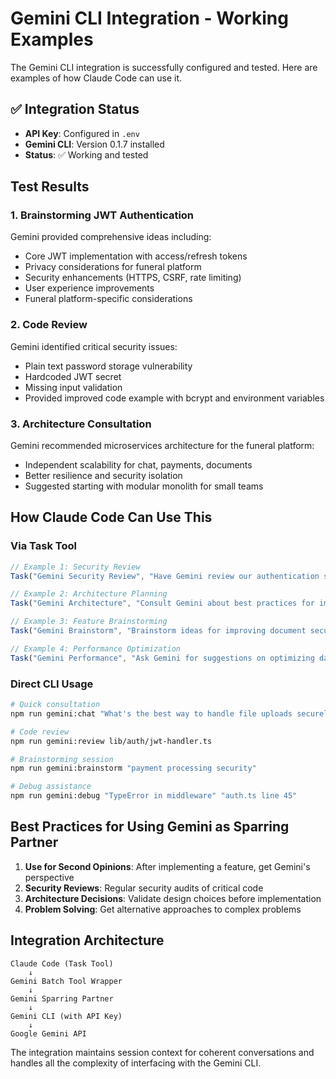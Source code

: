 # Gemini CLI Integration - Working Examples

The Gemini CLI integration is successfully configured and tested. Here are examples of how Claude Code can use it.

## ✅ Integration Status

- **API Key**: Configured in `.env`
- **Gemini CLI**: Version 0.1.7 installed
- **Status**: ✅ Working and tested

## Test Results

### 1. Brainstorming JWT Authentication
Gemini provided comprehensive ideas including:
- Core JWT implementation with access/refresh tokens
- Privacy considerations for funeral platform
- Security enhancements (HTTPS, CSRF, rate limiting)
- User experience improvements
- Funeral platform-specific considerations

### 2. Code Review
Gemini identified critical security issues:
- Plain text password storage vulnerability
- Hardcoded JWT secret
- Missing input validation
- Provided improved code example with bcrypt and environment variables

### 3. Architecture Consultation
Gemini recommended microservices architecture for the funeral platform:
- Independent scalability for chat, payments, documents
- Better resilience and security isolation
- Suggested starting with modular monolith for small teams

## How Claude Code Can Use This

### Via Task Tool
```javascript
// Example 1: Security Review
Task("Gemini Security Review", "Have Gemini review our authentication system at lib/auth for security vulnerabilities")

// Example 2: Architecture Planning
Task("Gemini Architecture", "Consult Gemini about best practices for implementing real-time chat in funeral platform")

// Example 3: Feature Brainstorming
Task("Gemini Brainstorm", "Brainstorm ideas for improving document security in the funeral platform")

// Example 4: Performance Optimization
Task("Gemini Performance", "Ask Gemini for suggestions on optimizing database queries for venue search")
```

### Direct CLI Usage
```bash
# Quick consultation
npm run gemini:chat "What's the best way to handle file uploads securely?"

# Code review
npm run gemini:review lib/auth/jwt-handler.ts

# Brainstorming session
npm run gemini:brainstorm "payment processing security"

# Debug assistance
npm run gemini:debug "TypeError in middleware" "auth.ts line 45"
```

## Best Practices for Using Gemini as Sparring Partner

1. **Use for Second Opinions**: After implementing a feature, get Gemini's perspective
2. **Security Reviews**: Regular security audits of critical code
3. **Architecture Decisions**: Validate design choices before implementation
4. **Problem Solving**: Get alternative approaches to complex problems

## Integration Architecture

```
Claude Code (Task Tool)
    ↓
Gemini Batch Tool Wrapper
    ↓
Gemini Sparring Partner
    ↓
Gemini CLI (with API Key)
    ↓
Google Gemini API
```

The integration maintains session context for coherent conversations and handles all the complexity of interfacing with the Gemini CLI.